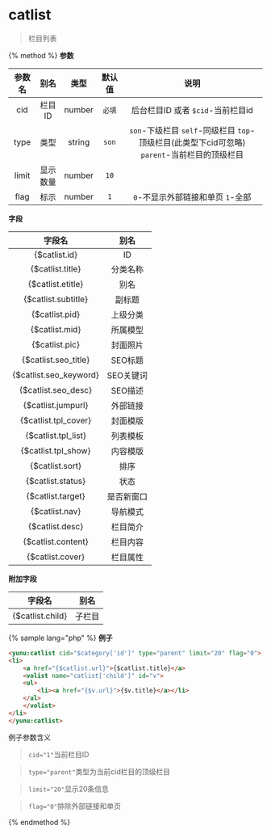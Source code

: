 # catlist

> 栏目列表

{% method %}
**参数**

|参数名|别名|类型|默认值|说明|
|:----:|:--:|:--:|:----:|:--:|
|cid|栏目ID|number|`必填`|后台栏目ID 或者 `$cid`-当前栏目id|
|type|类型|string|`son`|`son`-下级栏目 `self`-同级栏目 `top`-顶级栏目(此类型下cid可忽略) `parent`-当前栏目的顶级栏目|
|limit|显示数量|number|`10`||
|flag|标示|number|`1`|`0`-不显示外部链接和单页 `1`-全部|

**字段**

|字段名|别名|
|:----:|:--:|
|{$catlist.id}|ID|
|{$catlist.title}|分类名称|
|{$catlist.etitle}|别名|
|{$catlist.subtitle}|副标题|
|{$catlist.pid}|上级分类|
|{$catlist.mid}|所属模型|
|{$catlist.pic}|封面照片|
|{$catlist.seo_title}|SEO标题|
|{$catlist.seo_keyword}|SEO关键词|
|{$catlist.seo_desc}|SEO描述|
|{$catlist.jumpurl}|外部链接|
|{$catlist.tpl_cover}|封面模版|
|{$catlist.tpl_list}|列表模板|
|{$catlist.tpl_show}|内容模版|
|{$catlist.sort}|排序|
|{$catlist.status}|状态|
|{$catlist.target}|是否新窗口|
|{$catlist.nav}|导航模式|
|{$catlist.desc}|栏目简介|
|{$catlist.content}|栏目内容|
|{$catlist.cover}|栏目属性|

**附加字段**

|字段名|别名|
|:----:|:--:|
|{$catlist.child}|子栏目|

{% sample lang="php" %}
**例子**

```html
<yunu:catlist cid="$category['id']" type="parent" limit="20" flag="0">
<li>
    <a href="{$catlist.url}">{$catlist.title}</a>
    <volist name="catlist['child']" id="v">
    <ul>
        <li><a href="{$v.url}">{$v.title}</a></li>
    </ul>
    </volist>
</li>
</yunu:catlist>
```

例子参数含义

>`cid="1"`当前栏目ID

>`type="parent"`类型为当前cid栏目的顶级栏目

>`limit="20"`显示20条信息

>`flag="0"`排除外部链接和单页

{% endmethod %}
